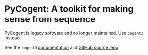 PyCogent: A toolkit for making sense from sequence
==================================================

PyCogent is legacy software and no longer maintained. Use `cogent3` instead.

See the `cogent3` [documentation](https://cogent3.org) and [GitHub source repo](https://github.com/cogent3/cogent3).
